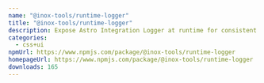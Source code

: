 ```yaml
---
name: "@inox-tools/runtime-logger"
title: "@inox-tools/runtime-logger"
description: Expose Astro Integration Logger at runtime for consistent output
categories:
  - css+ui
npmUrl: https://www.npmjs.com/package/@inox-tools/runtime-logger
homepageUrl: https://www.npmjs.com/package/@inox-tools/runtime-logger
downloads: 165
---
```


